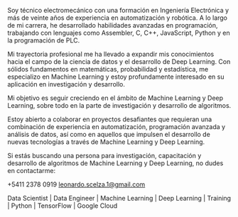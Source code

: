 Soy técnico electromecánico con una formación en Ingeniería Electrónica y más de veinte años de experiencia en automatización y robótica. A lo largo de mi carrera, he desarrollado habilidades avanzadas en programación, trabajando con lenguajes como Assembler, C, C++, JavaScript, Python y en la programación de PLC.

Mi trayectoria profesional me ha llevado a expandir mis conocimientos hacia el campo de la ciencia de datos y el desarrollo de Deep Learning. Con sólidos fundamentos en matemáticas, probabilidad y estadística, me especializo en Machine Learning y estoy profundamente interesado en su aplicación en investigación y desarrollo.

Mi objetivo es seguir creciendo en el ámbito de Machine Learning y Deep Learning, sobre todo en la parte de investigación y desarrollo de algoritmos.

Estoy abierto a colaborar en proyectos desafiantes que requieran una combinación de experiencia en automatización, programación avanzada y análisis de datos, así como en aquellos que impulsen el desarrollo de nuevas tecnologías a través de Machine Learning y Deep Learning.

Si estás buscando una persona para investigación, capacitación y desarrollo de algoritmos de Machine Learning y Deep Learning, no dudes en contactarme:

+5411 2378 0919
leonardo.scelza.1@gmail.com

Data Scientist | Data Engineer | Machine Learning | Deep Learning | Training | Python | TensorFlow | Google Cloud
